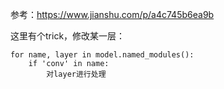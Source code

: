 参考：https://www.jianshu.com/p/a4c745b6ea9b

这里有个trick，修改某一层：

```
for name, layer in model.named_modules():
    if 'conv' in name:
        对layer进行处理
```

